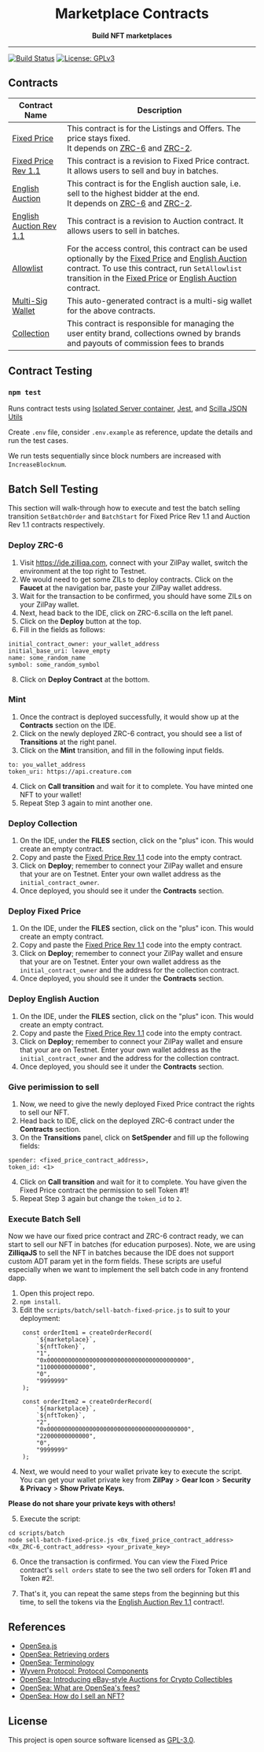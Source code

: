 [zrc-6]: https://github.com/Zilliqa/ZRC/blob/master/zrcs/zrc-6.md
[zrc-2]: https://github.com/Zilliqa/ZRC/blob/master/zrcs/zrc-2.md
[allowlist]: contracts/allowlist.scilla
[multi-sig wallet]: contracts/msw.scilla
[fixed price]: contracts/fixed_price.scilla
[english auction]: contracts/english_auction.scilla
[fixed price rev 1.1]: contracts/fixed_price_rev1.1.scilla
[english auction rev 1.1]: contracts/english_auction_rev1.1.scilla
[collection]: contracts/collection.scilla

<div align="center">
  <h1>
  Marketplace Contracts
  </h1>
  <strong>
  Build NFT marketplaces
  </strong>
</div>

<hr/>

[![Build Status](https://app.travis-ci.com/Zilliqa/marketplace-contracts.svg?token=6BrmjBEqdaGp73khUJCz&branch=main)](https://app.travis-ci.com/Zilliqa/marketplace-contracts) [![License: GPLv3](https://img.shields.io/badge/License-GPLv3-blue.svg)](LICENSE)

## Contracts

| Contract Name             | Description                                                                                                                                                                                                               |
| ------------------------- | ------------------------------------------------------------------------------------------------------------------------------------------------------------------------------------------------------------------------- |
| [Fixed Price]             | This contract is for the Listings and Offers. The price stays fixed. <br/> It depends on [ZRC-6] and [ZRC-2].                                                                                                             |
| [Fixed Price Rev 1.1]     | This contract is a revision to Fixed Price contract. It allows users to sell and buy in batches.                                                                                                                          |
| [English Auction]         | This contract is for the English auction sale, i.e. sell to the highest bidder at the end. <br/> It depends on [ZRC-6] and [ZRC-2].                                                                                       |
| [English Auction Rev 1.1] | This contract is a revision to Auction contract. It allows users to sell in batches.                                                                                                                                      |
| [Allowlist]               | For the access control, this contract can be used optionally by the [Fixed Price] and [English Auction] contract. To use this contract, run `SetAllowlist` transition in the [Fixed Price] or [English Auction] contract. |
| [Multi-Sig Wallet]        | This auto-generated contract is a multi-sig wallet for the above contracts.                                                                                                                                               |
| [Collection]              | This contract is responsible for managing the user entity brand, collections owned by brands and payouts of commission fees to brands                                                                                     |

## Contract Testing

### `npm test`

Runs contract tests using [Isolated Server container](https://hub.docker.com/r/zilliqa/zilliqa-isolated-server), [Jest](https://jestjs.io/), and [Scilla JSON Utils](https://github.com/Zilliqa/scilla-json-utils)

Create `.env` file, consider `.env.example` as reference, update the details and run the test cases.

We run tests sequentially since block numbers are increased with `IncreaseBlocknum`.

## Batch Sell Testing

This section will walk-through how to execute and test the batch selling transition `SetBatchOrder` and `BatchStart` for Fixed Price Rev 1.1 and Auction Rev 1.1 contracts respectively.

### Deploy ZRC-6

1. Visit https://ide.zilliqa.com, connect with your ZilPay wallet, switch the environment at the top right to Testnet.
2. We would need to get some ZILs to deploy contracts. Click on the **Faucet** at the navigation bar, paste your ZilPay wallet address.
3. Wait for the transaction to be confirmed, you should have some ZILs on your ZilPay wallet.
4. Next, head back to the IDE, click on ZRC-6.scilla on the left panel.
5. Click on the **Deploy** button at the top.
6. Fill in the fields as follows:

```
initial_contract_owner: your_wallet_address
initial_base_uri: leave_empty
name: some_random_name
symbol: some_random_symbol
```

8. Click on **Deploy Contract** at the bottom.

### Mint

1. Once the contract is deployed successfully, it would show up at the **Contracts** section on the IDE.
2. Click on the newly deployed ZRC-6 contract, you should see a list of **Transitions** at the right panel.
3. Click on the **Mint** transition, and fill in the following input fields.

```
to: you_wallet_address
token_uri: https://api.creature.com
```

4. Click on **Call transition** and wait for it to complete. You have minted one NFT to your wallet!
5. Repeat Step 3 again to mint another one.

### Deploy Collection

1. On the IDE, under the **FILES** section, click on the "plus" icon. This would create an empty contract.
2. Copy and paste the [Fixed Price Rev 1.1] code into the empty contract.
3. Click on **Deploy**; remember to connect your ZilPay wallet and ensure that your are on Testnet. Enter your own wallet address as the `initial_contract_owner`.
4. Once deployed, you should see it under the **Contracts** section.

### Deploy Fixed Price

1. On the IDE, under the **FILES** section, click on the "plus" icon. This would create an empty contract.
2. Copy and paste the [Fixed Price Rev 1.1] code into the empty contract.
3. Click on **Deploy**; remember to connect your ZilPay wallet and ensure that your are on Testnet. Enter your own wallet address as the `initial_contract_owner` and the address for the collection contract.
4. Once deployed, you should see it under the **Contracts** section.

### Deploy English Auction

1. On the IDE, under the **FILES** section, click on the "plus" icon. This would create an empty contract.
2. Copy and paste the [Fixed Price Rev 1.1] code into the empty contract.
3. Click on **Deploy**; remember to connect your ZilPay wallet and ensure that your are on Testnet. Enter your own wallet address as the `initial_contract_owner` and the address for the collection contract.
4. Once deployed, you should see it under the **Contracts** section.

### Give perimission to sell

1. Now, we need to give the newly deployed Fixed Price contract the rights to sell our NFT.
2. Head back to IDE, click on the deployed ZRC-6 contract under the **Contracts** section.
3. On the **Transitions** panel, click on **SetSpender** and fill up the following fields:

```
spender: <fixed_price_contract_address>,
token_id: <1>
```

4. Click on **Call transition** and wait for it to complete. You have given the Fixed Price contract the permission to sell Token #1!
5. Repeat Step 3 again but change the `token_id` to `2`.

### Execute Batch Sell

Now we have our fixed price contract and ZRC-6 contract ready, we can start to sell our NFT in batches (for education purposes). Note, we are using **ZilliqaJS** to sell the NFT in batches because the IDE does not support custom ADT param yet in the form fields. These scripts are useful especially when we want to implement the sell batch code in any frontend dapp.

1. Open this project repo.
2. `npm install`.
3. Edit the `scripts/batch/sell-batch-fixed-price.js` to suit to your deployment:

```
    const orderItem1 = createOrderRecord(
        `${marketplace}`,
        `${nftToken}`,
        "1",
        "0x0000000000000000000000000000000000000000",
        "11000000000000",
        "0",
        "9999999"
    );

    const orderItem2 = createOrderRecord(
        `${marketplace}`,
        `${nftToken}`,
        "2",
        "0x0000000000000000000000000000000000000000",
        "22000000000000",
        "0",
        "9999999"
    );
```

4. Next, we would need to your wallet private key to execute the script. You can get your wallet private key from **ZilPay** > **Gear Icon** > **Security & Privacy** > **Show Private Keys.**

**Please do not share your private keys with others!**

5. Execute the script:

```
cd scripts/batch
node sell-batch-fixed-price.js <0x_fixed_price_contract_address> <0x_ZRC-6_contract_address> <your_private_key>
```

6. Once the transaction is confirmed. You can view the Fixed Price contract's `sell orders` state to see the two sell orders for Token #1 and Token #2!.

7. That's it, you can repeat the same steps from the beginning but this time, to sell the tokens via the [English Auction Rev 1.1] contract!.

## References

- [OpenSea.js](https://github.com/ProjectOpenSea/opensea-js#getting-started)
- [OpenSea: Retrieving orders](https://docs.opensea.io/reference/retrieving-orders)
- [OpenSea: Terminology](https://docs.opensea.io/reference/terminology)
- [Wyvern Protocol: Protocol Components](https://wyvernprotocol.com/docs)
- [OpenSea: Introducing eBay-style Auctions for Crypto Collectibles](https://medium.com/opensea/introducing-ebay-style-auctions-for-crypto-collectibles-47ba856155de)
- [OpenSea: What are OpenSea's fees? ](https://support.opensea.io/hc/en-us/articles/1500011590241-What-are-OpenSea-s-fees-)
- [OpenSea: How do I sell an NFT? ](https://support.opensea.io/hc/en-us/articles/360063498333-How-do-I-sell-an-NFT-)

## License

This project is open source software licensed as [GPL-3.0](https://github.com/zilliqa/marketplace-contracts/blob/main/LICENSE).
